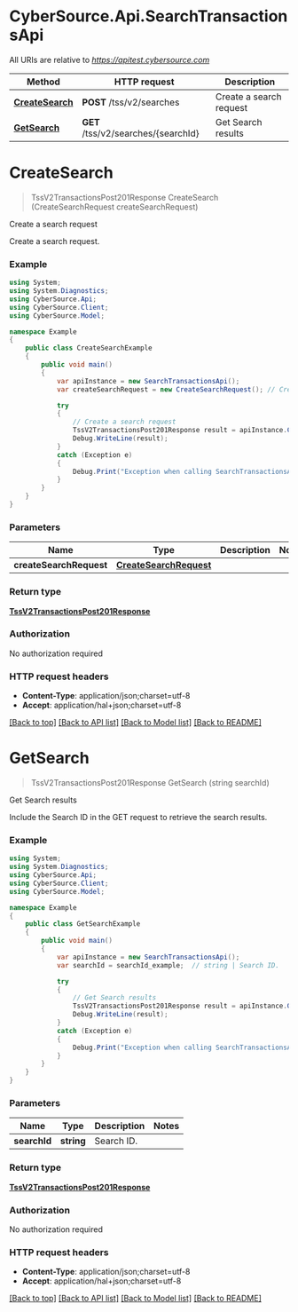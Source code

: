 # CyberSource.Api.SearchTransactionsApi

All URIs are relative to *https://apitest.cybersource.com*

Method | HTTP request | Description
------------- | ------------- | -------------
[**CreateSearch**](SearchTransactionsApi.md#createsearch) | **POST** /tss/v2/searches | Create a search request
[**GetSearch**](SearchTransactionsApi.md#getsearch) | **GET** /tss/v2/searches/{searchId} | Get Search results


<a name="createsearch"></a>
# **CreateSearch**
> TssV2TransactionsPost201Response CreateSearch (CreateSearchRequest createSearchRequest)

Create a search request

Create a search request. 

### Example
```csharp
using System;
using System.Diagnostics;
using CyberSource.Api;
using CyberSource.Client;
using CyberSource.Model;

namespace Example
{
    public class CreateSearchExample
    {
        public void main()
        {
            var apiInstance = new SearchTransactionsApi();
            var createSearchRequest = new CreateSearchRequest(); // CreateSearchRequest | 

            try
            {
                // Create a search request
                TssV2TransactionsPost201Response result = apiInstance.CreateSearch(createSearchRequest);
                Debug.WriteLine(result);
            }
            catch (Exception e)
            {
                Debug.Print("Exception when calling SearchTransactionsApi.CreateSearch: " + e.Message );
            }
        }
    }
}
```

### Parameters

Name | Type | Description  | Notes
------------- | ------------- | ------------- | -------------
 **createSearchRequest** | [**CreateSearchRequest**](CreateSearchRequest.md)|  | 

### Return type

[**TssV2TransactionsPost201Response**](TssV2TransactionsPost201Response.md)

### Authorization

No authorization required

### HTTP request headers

 - **Content-Type**: application/json;charset=utf-8
 - **Accept**: application/hal+json;charset=utf-8

[[Back to top]](#) [[Back to API list]](../README.md#documentation-for-api-endpoints) [[Back to Model list]](../README.md#documentation-for-models) [[Back to README]](../README.md)

<a name="getsearch"></a>
# **GetSearch**
> TssV2TransactionsPost201Response GetSearch (string searchId)

Get Search results

Include the Search ID in the GET request to retrieve the search results.

### Example
```csharp
using System;
using System.Diagnostics;
using CyberSource.Api;
using CyberSource.Client;
using CyberSource.Model;

namespace Example
{
    public class GetSearchExample
    {
        public void main()
        {
            var apiInstance = new SearchTransactionsApi();
            var searchId = searchId_example;  // string | Search ID.

            try
            {
                // Get Search results
                TssV2TransactionsPost201Response result = apiInstance.GetSearch(searchId);
                Debug.WriteLine(result);
            }
            catch (Exception e)
            {
                Debug.Print("Exception when calling SearchTransactionsApi.GetSearch: " + e.Message );
            }
        }
    }
}
```

### Parameters

Name | Type | Description  | Notes
------------- | ------------- | ------------- | -------------
 **searchId** | **string**| Search ID. | 

### Return type

[**TssV2TransactionsPost201Response**](TssV2TransactionsPost201Response.md)

### Authorization

No authorization required

### HTTP request headers

 - **Content-Type**: application/json;charset=utf-8
 - **Accept**: application/hal+json;charset=utf-8

[[Back to top]](#) [[Back to API list]](../README.md#documentation-for-api-endpoints) [[Back to Model list]](../README.md#documentation-for-models) [[Back to README]](../README.md)


